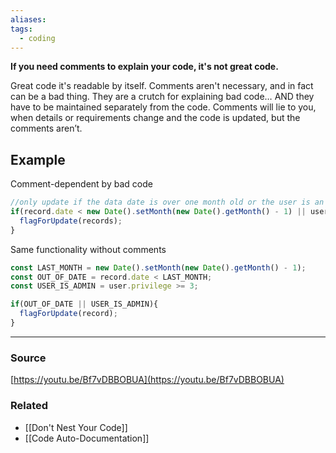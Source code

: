```yaml
---
aliases: 
tags:
  - coding
---
```

**If you need comments to explain your code, it's not great code.**

Great code it's readable by itself. Comments aren't necessary, and in fact can be a bad thing. They are a crutch for explaining bad code… AND they have to be maintained separately from the code. Comments will lie to you, when details or requirements change and the code is updated, but the comments aren’t.

## Example

Comment-dependent by bad code

```jsx
//only update if the data date is over one month old or the user is an admin
if(record.date < new Date().setMonth(new Date().getMonth() - 1) || user.priviledge >= 3){
  flagForUpdate(records);
}

```

Same functionality without comments

```jsx
const LAST_MONTH = new Date().setMonth(new Date().getMonth() - 1);
const OUT_OF_DATE = record.date < LAST_MONTH;
const USER_IS_ADMIN = user.privilege >= 3;

if(OUT_OF_DATE || USER_IS_ADMIN){
  flagForUpdate(record);
} 
```

---

### Source
[https://youtu.be/Bf7vDBBOBUA](https://youtu.be/Bf7vDBBOBUA)

### Related
- [[Don't Nest Your Code]]
- [[Code Auto-Documentation]]